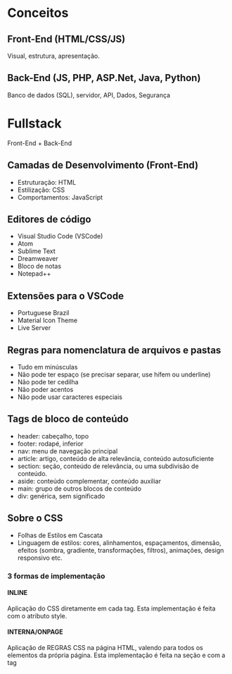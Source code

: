 # Conceitos

## Front-End (HTML/CSS/JS)

Visual, estrutura, apresentação.

## Back-End (JS, PHP, ASP.Net, Java, Python)

Banco de dados (SQL), servidor, API, Dados, Segurança

# Fullstack

Front-End + Back-End

## Camadas de Desenvolvimento (Front-End)

- Estruturação: HTML
- Estilização: CSS
- Comportamentos: JavaScript

## Editores de código

- Visual Studio Code (VSCode)
- Atom
- Sublime Text
- Dreamweaver
- Bloco de notas
- Notepad++

## Extensões para o VSCode

- Portuguese Brazil
- Material Icon Theme
- Live Server

## Regras para nomenclatura de arquivos e pastas

- Tudo em minúsculas
- Não pode ter espaço (se precisar separar, use hífem ou underline)
- Não pode ter cedilha
- Não poder acentos
- Não pode usar caracteres especiais


## Tags de bloco de conteúdo

- header: cabeçalho, topo
- footer: rodapé, inferior
- nav: menu de navegação principal
- article: artigo, conteúdo de alta relevância, conteúdo autosuficiente
- section: seção, conteúdo de relevância, ou uma subdivisão de conteúdo.
- aside: conteúdo complementar, conteúdo auxiliar
- main: grupo de outros blocos de conteúdo
- div: genérica, sem significado



## Sobre o CSS

- Folhas de Estilos em Cascata
- Linguagem de estilos: cores, alinhamentos, espaçamentos, dimensão, efeitos (sombra, gradiente, transformações, filtros), animações, design responsivo etc.

### 3 formas de implementação

#### INLINE
Aplicação do CSS diretamente em cada tag. Esta implementação é feita com o atributo style.

#### INTERNA/ONPAGE
Aplicação de REGRAS CSS na página HTML, valendo para todos os elementos da própria página. Esta implementação é feita na seção <head> e com a tag <style>.

**Anatomia de uma regra CSS**

```css
seletor { propriedade: valor; }

seletor {
  propriedade1: valor;
  propriedade2: valor;
  propriedade3: valor;
  ...
}
```
**Tipos de seletor**

- TAG: acessa/formata todas as tags indicadas
- Classe: acessa/formata somente tags em que a classe foi aplicada
- ID: acessa/formata somente uma tag em que o id foi aplicado
- Descendente: acessa/formata elementos que estão dentro de outro elemento.
- Pseudo-classes: recursos adicionais para os seletores (ex: hover para passar o mouse)
- Grupo de seletores: diversos seletores com uma mesma formatação.

#### EXTERNA

Cria regras CSS dentro de um arquivo .css e conecta este arquivo às páginas HTML. A implementação também é feita no <head> usando uma tag <link> para vincular o HTML com o arquivo CSS.

**Elementos BLOCO/BLOCK**

h1 a h6, p, ul/ol, li, div, article, section, header, footer, main, aside, hr

 **Elementos EM LINHA/INLINE**

img, a, b, i, u, span


## Conceitos Gerais sobre JavaScript

- Linguagem de programação para a Web
- É possível criar sites, aplicativos móveis, programas (PC) e games.
- JavaScript NÃO É Java!
- JavaScript = JS
- JS "roda/executa" no navegador (Front-End)
- JS "roda/executa" no servidor (Back-End) através do Node.js (plataforma de execução JS)
- JS é uma linguagem com tipagem (tipos de dados) dinâmica





